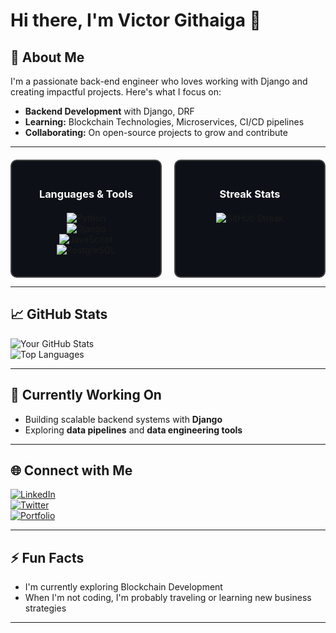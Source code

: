 # Hi there, I'm Victor Githaiga 👋  


## 🚀 About Me  
I'm a passionate back-end engineer who loves working with Django and creating impactful projects. Here's what I focus on:  
- **Backend Development** with Django, DRF
- **Learning:** Blockchain Technologies, Microservices, CI/CD pipelines 
- **Collaborating:** On open-source projects to grow and contribute  

---

<div style="display: flex; justify-content: center; flex-direction:row; gap: 20px; margin-top: 20px;">

  <!-- Languages & Tools Section -->
  <div style="border: 2px solid #444; border-radius: 10px; padding: 20px; background-color: #0d1117; width: 300px; text-align: center;">
    <h3 style="color: #ffffff; margin-bottom: 20px;">Languages & Tools</h3>
    <p>
      <img src="https://img.shields.io/badge/-Python-05122A?style=flat&logo=python" alt="Python" /><br>
      <img src="https://img.shields.io/badge/-Django-05122A?style=flat&logo=django" alt="Django" /><br>
      <img src="https://img.shields.io/badge/-JavaScript-05122A?style=flat&logo=javascript" alt="JavaScript" /><br>
      <img src="https://img.shields.io/badge/-PostgreSQL-05122A?style=flat&logo=postgresql" alt="PostgreSQL" />
    </p>
  </div>

  <!-- Streak Stats Section -->
  <div style="border: 2px solid #444; border-radius: 10px; padding: 20px; background-color: #0d1117; width: 300px; text-align: center;">
    <h3 style="color: #ffffff; margin-bottom: 20px;">Streak Stats</h3>
    <img src="https://github-readme-streak-stats.herokuapp.com/?user=VickBrav01&theme=radical" alt="GitHub Streak" />
  </div>

</div>


---

## 📈 GitHub Stats  

<div align="left">

![Your GitHub Stats](https://github-readme-stats.vercel.app/api?username=VickBrav01&show_icons=true&theme=radical&hide_title=true)  
![Top Languages](https://github-readme-stats.vercel.app/api/top-langs/?username=VickBrav01&layout=compact&theme=radical)

</div>

---


## 🎯 Currently Working On  
- Building scalable backend systems with **Django**  
- Exploring **data pipelines** and **data engineering tools**  

---

## 🌐 Connect with Me  
[![LinkedIn](https://img.shields.io/badge/LinkedIn-Connect-blue)](https://www.linkedin.com/in/victor-gitonga-33a4261ba/)  
[![Twitter](https://img.shields.io/badge/Twitter-Follow-blue)](https://x.com/Vickbrav01)  
[![Portfolio](https://img.shields.io/badge/Portfolio-Visit-brightgreen)](https://about.me/victorgitonga)

---

## ⚡ Fun Facts  
- I'm currently exploring Blockchain Development  
- When I'm not coding, I'm probably traveling or learning new business strategies  

---



